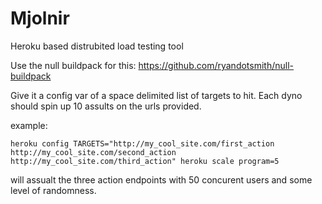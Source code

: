 Mjolnir
=======

Heroku based distrubited load testing tool

Use the null buildpack for this: https://github.com/ryandotsmith/null-buildpack

Give it a config var of a space delimited list of targets to hit. Each dyno should spin up 10 assults on the urls provided.

example:

`heroku config TARGETS="http://my_cool_site.com/first_action http://my_cool_site.com/second_action http://my_cool_site.com/third_action"
heroku scale program=5`

will assualt the three action endpoints with 50 concurent users and some level of randomness.

